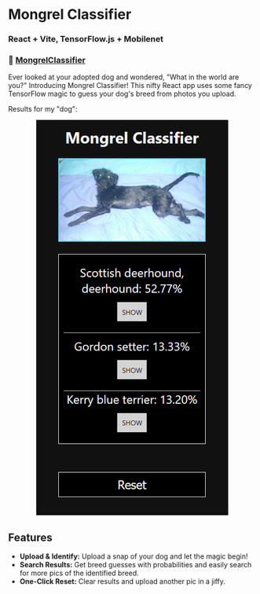 # Mongrel Classifier

### React + Vite, TensorFlow.js + Mobilenet

### :rocket: [MongrelClassifier](https://mongrelclassifier.netlify.app/)

Ever looked at your adopted dog and wondered, "What in the world are you?" Introducing Mongrel Classifier! This nifty React app uses some fancy TensorFlow magic to guess your dog's breed from photos you upload.

Results for my "dog":

<div align="center"><img src="https://github.com/RastkoD/Mongrel_Classifier/blob/main/src/assets/mongrelClassifier.png"></div>

## Features

- **Upload & Identify:** Upload a snap of your dog and let the magic begin!
- **Search Results:** Get breed guesses with probabilities and easily search for more pics of the identified breed.
- **One-Click Reset:** Clear results and upload another pic in a jiffy.
